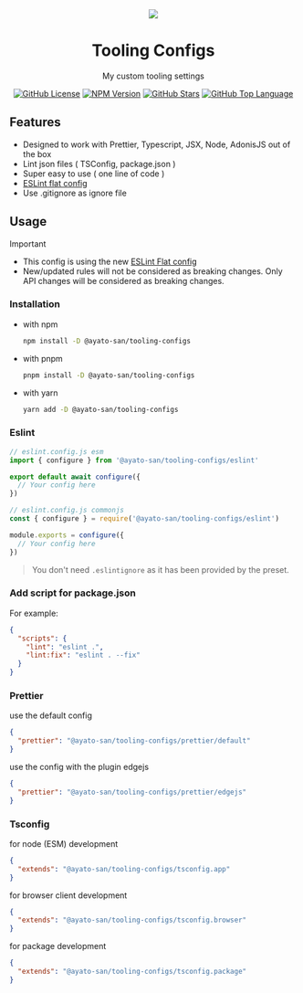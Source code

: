 <div align="center">
  <img src="https://github.com/Ayato-san/tooling-configs/assets/71392060/f549dfc0-a6d9-48d2-a808-36a61f9f836e">
  <h1>Tooling Configs</h1>
  <p>My custom tooling settings</p>
  <div>
    <a href="https://github.com/Ayato-san/tooling-configs/blob/2.x/LICENSE.md"><img alt="GitHub License" src="https://img.shields.io/github/license/Ayato-san/tooling-configs?style=for-the-badge"></a>
    <a href="https://github.com/Ayato-san/tooling-configs/releases/latest"><img alt="NPM Version" src="https://img.shields.io/github/package-json/version/Ayato-san/tooling-configs?style=for-the-badge"></a>
    <a href="https://github.com/Ayato-san/tooling-configs/stargazers"><img alt="GitHub Stars" src="https://img.shields.io/github/stars/Ayato-san/tooling-configs?style=for-the-badge"></a>
    <a href="#"><img alt="GitHub Top Language" src="https://img.shields.io/github/languages/top/Ayato-san/tooling-configs?style=for-the-badge"></a>
  </div>
</div>

## Features

- Designed to work with Prettier, Typescript, JSX, Node, AdonisJS out of the box
- Lint json files ( TSConfig, package.json )
- Super easy to use ( one line of code )
- [ESLint flat config](https://eslint.org/docs/latest/use/configure/configuration-files-new)
- Use .gitignore as ignore file

## Usage

> [!IMPORTANT]
>
> - This config is using the new [ESLint Flat config](https://eslint.org/docs/latest/use/configure/configuration-files-new)
> - New/updated rules will not be considered as breaking changes. Only API changes will be considered as breaking changes.

### Installation

- with npm

  ```sh
  npm install -D @ayato-san/tooling-configs
  ```

- with pnpm

  ```sh
  pnpm install -D @ayato-san/tooling-configs
  ```

- with yarn
  ```sh
  yarn add -D @ayato-san/tooling-configs
  ```

### Eslint

```js
// eslint.config.js esm
import { configure } from '@ayato-san/tooling-configs/eslint'

export default await configure({
  // Your config here
})
```

```js
// eslint.config.js commonjs
const { configure } = require('@ayato-san/tooling-configs/eslint')

module.exports = configure({
  // Your config here
})
```

> You don't need `.eslintignore` as it has been provided by the preset.

### Add script for package.json

For example:

```json
{
  "scripts": {
    "lint": "eslint .",
    "lint:fix": "eslint . --fix"
  }
}
```

### Prettier

use the default config

```json
{
  "prettier": "@ayato-san/tooling-configs/prettier/default"
}
```

use the config with the plugin edgejs

```json
{
  "prettier": "@ayato-san/tooling-configs/prettier/edgejs"
}
```

### Tsconfig

for node (ESM) development

```json
{
  "extends": "@ayato-san/tooling-configs/tsconfig.app"
}
```

for browser client development

```json
{
  "extends": "@ayato-san/tooling-configs/tsconfig.browser"
}
```

for package development

```json
{
  "extends": "@ayato-san/tooling-configs/tsconfig.package"
}
```
